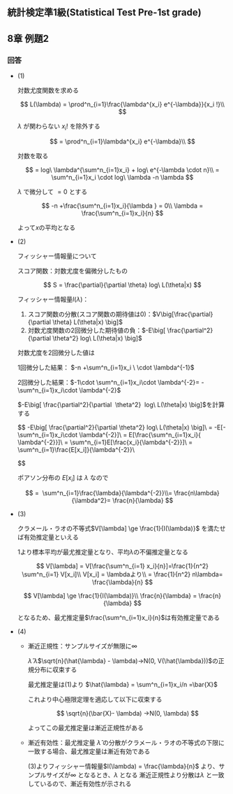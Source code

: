 ## 統計検定準1級(Statistical Test Pre-1st grade)
## 8章 例題2
### 回答

- (1)
    
    対数尤度関数を求める
    
    $$
    L(\lambda) = \prod^n_{i=1}\frac{\lambda^{x_i} e^{-\lambda}}{x_i !}\\
    $$
    
    $\lambda$ が関わらない $x_i!$ を除外する
    
    $$
    = \prod^n_{i=1}\lambda^{x_i} e^{-\lambda}\\
    $$
    
    対数を取る
    
    $$
    = log\ \lambda^{\sum^n_{i=1}x_i} + log\ e^{-\lambda \cdot n}\\
    = \sum^n_{i=1}x_i \cdot log\ \lambda -n \lambda 
    $$
    
    $\lambda$ で微分して $=0$ とする
    
    $$
    -n +\frac{\sum^n_{i=1}x_i}{\lambda } = 0\\
    \lambda = \frac{\sum^n_{i=1}x_i}{n}
    $$
    
    よって$x$の平均となる
    
- (2)
    
    フィッシャー情報量について
    
    スコア関数：対数尤度を偏微分したもの
    
    $$
    S = \frac{\partial}{\partial  \theta}  log\ L(\theta|x)
    $$
    
    フィッシャー情報量$I(\lambda)$：
    
    1. スコア関数の分散(スコア関数の期待値は0)：$V\big[\frac{\partial}{\partial \theta} L(\theta|x) \big]$
    2. 対数尤度関数の2回微分した期待値の負：$-E\big[ \frac{\partial^2}{\partial  \theta^2}  log\ L(\theta|x) \big]$
    
    対数尤度を2回微分した値は
    
    1回微分した結果： $-n +\sum^n_{i=1}x_i \ \cdot \lambda^{-1}$ 
    
    2回微分した結果：$-1\cdot \sum^n_{i=1}x_i\cdot \lambda^{-2}= -\sum^n_{i=1}x_i\cdot \lambda^{-2}$ 
    
    $-E\big[ \frac{\partial^2}{\partial  \theta^2}  log\ L(\theta|x) \big]$を計算する
    
    $$
    -E\big[ \frac{\partial^2}{\partial  \theta^2}  log\ L(\theta|x) \big]\\
    = -E[-\sum^n_{i=1}x_i\cdot \lambda^{-2}]\\
    = E[\frac{\sum^n_{i=1}x_i}{ \lambda^{-2}}]\\
    = \sum^n_{i=1}E[\frac{x_i}{\lambda^{-2}}]\\
    =  \sum^n_{i=1}\frac{E[x_i]}{\lambda^{-2}}\\
    
    $$
    
    ポアソン分布の $E[x_i]$ は $\lambda$ なので
    
    $$
    =  \sum^n_{i=1}\frac{\lambda}{\lambda^{-2}}\\= \frac{n\lambda}{\lambda^2}= \frac{n}{\lambda}
    $$
    
- (3)
    
    クラメール・ラオの不等式$V[\lambda] \ge \frac{1}{I(\lambda)}$ を満たせば有効推定量といえる
    
    1より標本平均が最尤推定量となり、平均$\lambda$の不偏推定量となる
    
    $$
    V[\lambda] = V[\frac{\sum^n_{i=1} x_i}{n}]=\frac{1}{n^2} \sum^n_{i=1} V[x_i]\\
    V[x_i] = \lambdaより\\
    = \frac{1}{n^2} n\lambda= \frac{\lambda}{n}
    $$
    
    $$
    V[\lambda] \ge \frac{1}{I(\lambda)}\\
    \frac{n}{\lambda} = \frac{n}{\lambda}
    $$
    
    となるため、最尤推定量$\frac{\sum^n_{i=1}x_i}{n}$は有効推定量である
    
- (4)
    - 漸近正規性：サンプルサイズが無限に$\infty$
        
        $\hat{\lambda}$ $\hat{\lambda}$$\sqrt{n}(\hat{\lambda} - \lambda)→N(0, V(\hat{\lambda}))$の正規分布に収束する
        
        最尤推定量は(1)より $\hat{\lambda} = \sum^n_{i=1}x_i/n =\bar{X}$
        
        これより中心極限定理を適応して以下に収束する
        
        $$
        \sqrt{n}(\bar{X}- \lambda) →N(0, \lambda)
        $$
        
        よってこの最尤推定量は漸近正規性がある
        
    - 漸近有効性：最尤推定量 $\hat{\lambda}$ の分散がクラメール・ラオの不等式の下限に一致する場合、最尤推定量は漸近有効である
        
        (3)よりフィッシャー情報量$I(\lambda) = \frac{\lambda}{n}$ より、サンプルサイズが$\infty$ となるとき、$\lambda$ となる
        漸近正規性より分散は$\lambda$ と一致しているので、漸近有効性が示される